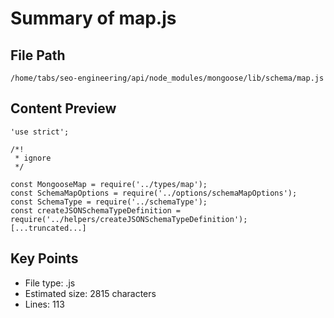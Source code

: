 # Summary of map.js
  
## File Path
`/home/tabs/seo-engineering/api/node_modules/mongoose/lib/schema/map.js`

## Content Preview
```
'use strict';

/*!
 * ignore
 */

const MongooseMap = require('../types/map');
const SchemaMapOptions = require('../options/schemaMapOptions');
const SchemaType = require('../schemaType');
const createJSONSchemaTypeDefinition = require('../helpers/createJSONSchemaTypeDefinition');
[...truncated...]
```

## Key Points
- File type: .js
- Estimated size: 2815 characters
- Lines: 113
